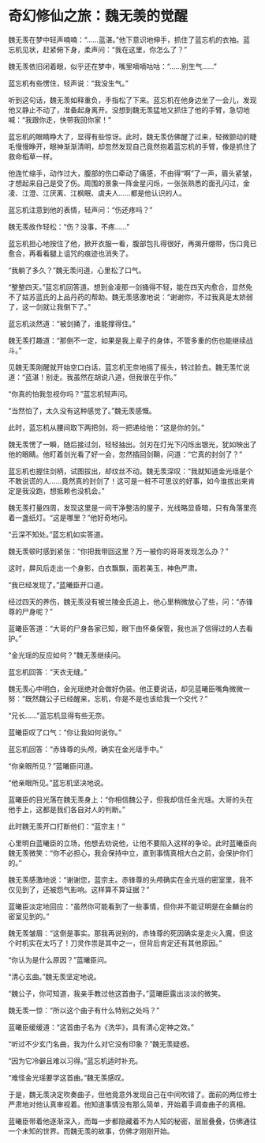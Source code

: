 # 奇幻修仙之旅：魏无羡的觉醒

魏无羡在梦中轻声喃喃：“……蓝湛。”他下意识地伸手，抓住了蓝忘机的衣袖。蓝忘机见状，赶紧俯下身，柔声问：“我在这里，你怎么了？”

魏无羡依旧闭着眼，似乎还在梦中，嘴里嘀嘀咕咕：“……别生气……”

蓝忘机有些愣住，轻声说：“我没生气。”

听到这句话，魏无羡如释重负，手指松了下来。蓝忘机在他身边坐了一会儿，发现他又静止不动了，准备起身离开。没想到魏无羡猛地又抓住了他的手臂，急切地喊：“我跟你走，快带我回你家！”

蓝忘机的眼睛睁大了，显得有些惊讶。此时，魏无羡仿佛醒了过来，轻微颤动的睫毛慢慢睁开，眼神渐渐清明，却忽然发现自己竟然抱着蓝忘机的手臂，像是抓住了救命稻草一样。

他连忙缩手，动作过大，腹部的伤口牵动了痛感，不由得“啊”了一声，眉头紧皱，才想起来自己是受了伤。周围的景象一阵金星闪烁，一张张熟悉的面孔闪过，金凌、江澄、江厌离、江枫眠、虞夫人……都是他认识的人。

蓝忘机注意到他的表情，轻声问：“伤还疼吗？”

魏无羡故作轻松：“伤？没事，不疼……”

蓝忘机担心地按住了他，掀开衣服一看，腹部包扎得很好，再揭开绷带，伤口竟已愈合，再看看腿上诅咒的痕迹也消失了。

“我躺了多久？”魏无羡问道，心里松了口气。

“整整四天。”蓝忘机回答道。想到金凌那一剑捅得不轻，能在四天内愈合，显然免不了姑苏蓝氏的上品丹药的帮助。魏无羡感激地说：“谢谢你，不过我真是太娇弱了，这一剑就让我倒下了。”

蓝忘机淡然道：“被剑捅了，谁能撑得住。”

魏无羡打趣道：“那倒不一定，如果是我上辈子的身体，不管多重的伤也能继续战斗。”

见魏无羡刚醒就开始空口白话，蓝忘机无奈地摇了摇头，转过脸去。魏无羡忙说道：“蓝湛！别走。我虽然在胡说八道，但我很在乎你。”

“你真的怕我忽视你吗？”蓝忘机轻声问。

“当然怕了，太久没有这种感觉了。”魏无羡感慨。

此时，蓝忘机从腰间取下两把剑，将一把递给他：“这是你的剑。”

魏无羡愣了一瞬，随后接过剑，轻轻抽出。剑刃在灯光下闪烁出银光，犹如映出了他的眼睛。他盯着剑光看了好一会，忽然插回剑鞘，问道：“它真的封剑了？”

蓝忘机也握住剑柄，试图拔出，却纹丝不动。魏无羡深叹：“我就知道金光瑶是个不敢说谎的人……竟然真的封剑了！这可是一桩不可思议的好事，如今谁拔出来肯定是我没跑，想抵赖也没机会。”

魏无羡打量四周，发现这里是一间干净整洁的屋子，光线略显昏暗，只有角落里亮着一盏纸灯。“这是哪里？”他好奇地问。

“云深不知处。”蓝忘机如实答道。

魏无羡顿时感到紧张：“你把我带回这里？万一被你的哥哥发现怎么办？”

这时，屏风后走出一个身影，白衣飘飘，面若美玉，神色严肃。

“我已经发现了。”蓝曦臣开口道。

经过四天的养伤，魏无羡没有被兰陵金氏追上，他心里稍微放心了些，问：“赤锋尊的尸身呢？”

蓝曦臣答道：“大哥的尸身各家已知，眼下由怀桑保管，我也派了信得过的人去看护。”

“金光瑶的反应如何？”魏无羡继续问。

蓝忘机回答：“天衣无缝。”

魏无羡心中明白，金光瑶绝对会做好伪装。他正要说话，却见蓝曦臣嘴角微微一努：“既然魏公子已经醒来，忘机，你是不是也该给我一个交代？”

“兄长……”蓝忘机显得有些无奈。

蓝曦臣叹了口气：“你让我如何说你。”

蓝忘机回答：“赤锋尊的头颅，确实在金光瑶手中。”

“你亲眼所见？”蓝曦臣问道。

“他亲眼所见。”蓝忘机坚决地说。

蓝曦臣的目光落在魏无羡身上：“你相信魏公子，但我却信任金光瑶。大哥的头在他手上，这都是我们各自对人的判断。”

此时魏无羡开口打断他们：“蓝宗主！”

心里明白蓝曦臣的立场，他想去劝说他，让他不要陷入这样的争论。此时蓝曦臣向魏无羡微笑：“你不必担心，我会保持中立，直到事情真相大白之前，会保护你们的。”

魏无羡感激地说：“谢谢您，蓝宗主。赤锋尊的头颅确实在金光瑶的密室里，我不仅见到了，还被怨气影响。这样算不算证据？”

蓝曦臣淡定地回应：“虽然你可能看到了一些事情，但你并不能证明是在金麟台的密室见到的。”

魏无羡皱眉：“这倒是事实。那我再说别的，赤锋尊的死因确实是走火入魔，但这个时机实在太巧了！刀灵作祟是其中之一，但背后肯定还有其他原因。”

“你认为是什么原因？”蓝曦臣问。

“清心玄曲。”魏无羡坚定地说。

“魏公子，你可知道，我亲手教过他这首曲子。”蓝曦臣露出淡淡的微笑。

魏无羡一惊：“所以这个曲子有什么特别之处吗？”

蓝曦臣缓缓道：“这首曲子名为《洗华》，具有清心定神之效。”

“听过不少玄门名曲，我为什么对它没有印象？”魏无羡疑惑。

“因为它冷僻且难以习得。”蓝忘机适时补充。

“难怪金光瑶要学这首曲。”魏无羡感叹。

于是，魏无羡决定吹奏曲子，但他竟意外发现自己在中间吹错了。面前的两位修士严肃地对他认真审视着。他知道事情没有那么简单，开始着手调查曲子的真相。

蓝曦臣带着他逐渐深入，而每一步都隐藏着不为人知的秘密，层层叠叠，仿佛通往一个未知的世界。而魏无羡的故事，仿佛才刚刚开始。
